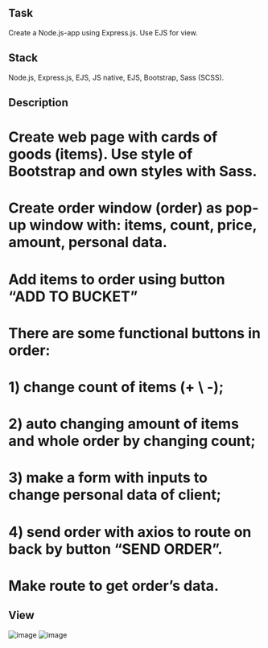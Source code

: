## Task
Create a Node.js-app using Express.js. Use EJS for view.

## Stack
Node.js, Express.js, EJS, JS native, EJS, Bootstrap, Sass (SCSS).

## Description
# Create web page with cards of goods (items). Use style of Bootstrap and own styles with Sass.
# Create order window (order) as pop-up window with: items, count, price, amount, personal data.
# Add items to order using button “ADD TO BUCKET”
# There are some functional buttons in order:
#    1) change count of items (+ \ -);
#    2) auto changing amount of items and whole order by changing count;
#    3) make a form with inputs to change personal data of client;
#    4) send order with axios to route on back by button “SEND ORDER”.
# Make route to get order’s data.

## View
![image](https://user-images.githubusercontent.com/46706194/146979811-4947fb52-f994-41a8-9185-0e9270e5970a.png)
![image](https://user-images.githubusercontent.com/46706194/146979819-9cdd89d0-a778-4a78-b3c4-f432c282b96e.png)
